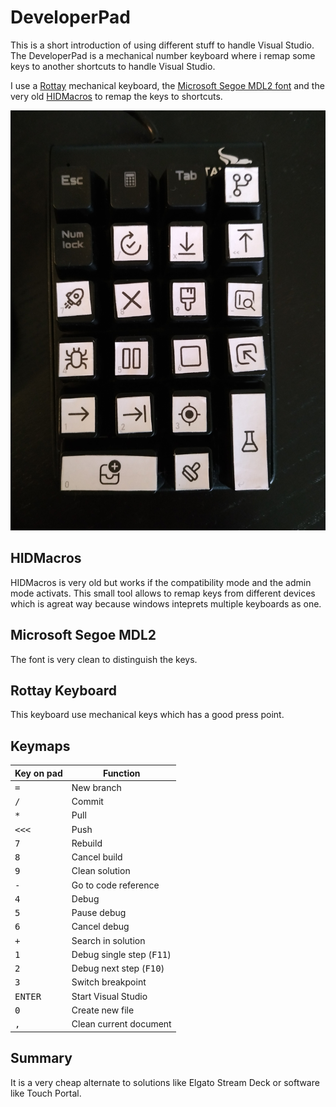 # DeveloperPad

This is a short introduction of using different stuff to handle Visual Studio. The DeveloperPad is a mechanical number keyboard where i remap some keys to another shortcuts to handle Visual Studio.

I use a [Rottay](https://www.amazon.de/gp/product/B08T98CSRY/ref=ppx_yo_dt_b_asin_title_o09_s00?ie=UTF8&psc=1) mechanical keyboard, the [Microsoft Segoe MDL2 font](https://docs.microsoft.com/de-de/typography/font-list/segoe-mdl2-assets) and the very old [HIDMacros](http://hidmacros.eu/) to remap the keys to shortcuts.

![](https://github.com/lutz/DeveloperPad/blob/337eda8c16f99d30a768435ceae401095741fd33/pad.jpg)

## HIDMacros

HIDMacros is very old but works if the compatibility mode and the admin mode activats. This small tool allows to remap keys from different devices which is agreat way because windows inteprets multiple keyboards as one.

## Microsoft Segoe MDL2

The font is very clean to distinguish the keys.

## Rottay Keyboard

This keyboard use mechanical keys which has a good press point.

## Keymaps

| Key on pad        | Function                           |
| ----------------- | ---------------------------------- |
| <kbd>=</kbd>      | New branch                         |
| <kbd>/</kbd>      | Commit                             |
| <kbd>\*</kbd>     | Pull                               |
| <kbd>\<\<\<</kbd> | Push                               |
| <kbd>7</kbd>      | Rebuild                            |
| <kbd>8</kbd>      | Cancel build                       |
| <kbd>9</kbd>      | Clean solution                     |
| <kbd>-</kbd>      | Go to code reference               |
| <kbd>4</kbd>      | Debug                              |
| <kbd>5</kbd>      | Pause debug                        |
| <kbd>6</kbd>      | Cancel debug                       |
| <kbd>+</kbd>      | Search in solution                 |
| <kbd>1</kbd>      | Debug single step (<kbd>F11</kbd>) |
| <kbd>2</kbd>      | Debug next step (<kbd>F10</kbd>)   |
| <kbd>3</kbd>      | Switch breakpoint                  |
| <kbd>ENTER</kbd>  | Start Visual Studio                |
| <kbd>0</kbd>      | Create new file                    |
| <kbd>,</kbd>      | Clean current document             |

## Summary

It is a very cheap alternate to solutions like Elgato Stream Deck or software like Touch Portal.
